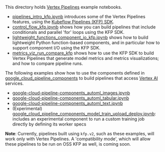
This directory holds [Vertex Pipelines](https://cloud.google.com/vertex-ai/docs/pipelines) example notebooks.

- [pipelines_intro_kfp.ipynb](./pipelines_intro_kfp.ipynb) introduces some of the Vertex Pipelines features, using the [Kubeflow Pipelines (KFP) SDK](https://www.kubeflow.org/docs/components/pipelines/).
- [control_flow_kfp.ipynb](./control_flow_kfp.ipynb) shows how you can build pipelines that include conditionals and parallel 'for' loops using the KFP SDK.
- [lightweight_functions_component_io_kfp.ipynb](./lightweight_functions_component_io_kfp.ipynb) shows how to build lightweight Python function-based components, and in particular how to support component I/O using the KFP SDK.
- [metrics_viz_run_compare_kfp](./metrics_viz_run_compare_kfp) shows how to use the KFP SDK to build Vertex Pipelines that generate model metrics and metrics visualizations; and how to compare pipeline runs.

The following examples show how to use the components defined in [google_cloud_pipeline_components](https://github.com/kubeflow/pipelines/tree/master/components/google-cloud) to build pipelines that access [Vertex AI](https://cloud.google.com/vertex-ai/) services.

- [google-cloud-pipeline-components_automl_images.ipynb](./google-cloud-pipeline-components_automl_images.ipynb)
- [google-cloud-pipeline-components_automl_tabular.ipynb](./google-cloud-pipeline-components_automl_tabular.ipynb)
- [google-cloud-pipeline-components_automl_text.ipynb](./google-cloud-pipeline-components_automl_text.ipynb)
- (Experimental) [google_cloud_pipeline_components_model_train_upload_deploy.ipynb](./google_cloud_pipeline_components_model_train_upload_deploy.ipynb): includes an experimental component to run a custom training job directly by defining its worker specs

**Note**: Currently, pipelines built using `kfp.v2`, such as these examples, will work only with Vertex Pipelines.
A 'compatibility mode', which will allow these pipelines to be run on OSS KFP as well, is coming soon.

